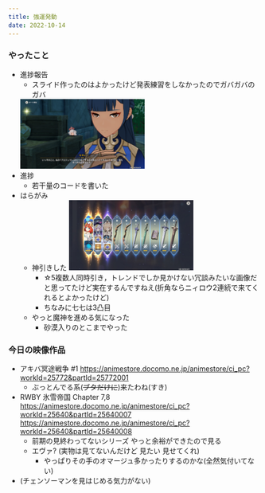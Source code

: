 ```yaml
---
title: 強運発動
date: 2022-10-14
---
```


### やったこと
+ 進捗報告
  + スライド作ったのはよかったけど発表練習をしなかったのでガバガバのガバ
  <img width="250" src="/public/images/2022/10/14/kenkyu.png">
+ 進捗
  + 若干量のコードを書いた
+ はらがみ
  + 神引きした
    <img width="250" src="/public/images/2022/10/14/nilou-qiqi.jpg">
    + ☆5複数人同時引き，トレンドでしか見かけない冗談みたいな画像だと思ってたけど実在するんですねえ(折角ならニィロウ2連続で来てくれるとよかったけど)
    + ちなみに七七は3凸目
  + やっと魔神を進める気になった
    + 砂漠入りのとこまでやった

### 今日の映像作品
+ アキバ冥途戦争 #1 <https://animestore.docomo.ne.jp/animestore/ci_pc?workId=25772&partId=25772001>
  + ぶっとんでる系(~~ブタだけに~~)来たわね(すき)
+ RWBY 氷雪帝国 Chapter 7,8 <https://animestore.docomo.ne.jp/animestore/ci_pc?workId=25640&partId=25640007> <https://animestore.docomo.ne.jp/animestore/ci_pc?workId=25640&partId=25640008>
  + 前期の見終わってないシリーズ やっと余裕ができたので見る
  + エヴァ? (実物は見てないんだけど 見たい 見せてくれ)
    + やっぱりその手のオマージュ多かったりするのかな(全然気付いてない)
+ (チェンソーマンを見はじめる気力がない)
